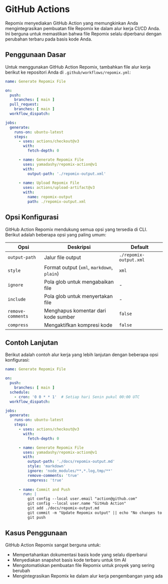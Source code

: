 # GitHub Actions

<script setup>
import HomeBadges from '../../../components/HomeBadges.vue'
</script>

<HomeBadges />

Repomix menyediakan GitHub Action yang memungkinkan Anda mengintegrasikan pembuatan file Repomix ke dalam alur kerja CI/CD Anda. Ini berguna untuk memastikan bahwa file Repomix selalu diperbarui dengan perubahan terbaru pada basis kode Anda.

## Penggunaan Dasar

Untuk menggunakan GitHub Action Repomix, tambahkan file alur kerja berikut ke repositori Anda di `.github/workflows/repomix.yml`:

```yaml
name: Generate Repomix File

on:
  push:
    branches: [ main ]
  pull_request:
    branches: [ main ]
  workflow_dispatch:

jobs:
  generate:
    runs-on: ubuntu-latest
    steps:
      - uses: actions/checkout@v3
        with:
          fetch-depth: 0

      - name: Generate Repomix File
        uses: yamadashy/repomix-action@v1
        with:
          output-path: './repomix-output.xml'
          
      - name: Upload Repomix File
        uses: actions/upload-artifact@v3
        with:
          name: repomix-output
          path: ./repomix-output.xml
```

## Opsi Konfigurasi

GitHub Action Repomix mendukung semua opsi yang tersedia di CLI. Berikut adalah beberapa opsi yang paling umum:

| Opsi | Deskripsi | Default |
|------|-----------|---------|
| `output-path` | Jalur file output | `./repomix-output.xml` |
| `style` | Format output (`xml`, `markdown`, `plain`) | `xml` |
| `ignore` | Pola glob untuk mengabaikan file | - |
| `include` | Pola glob untuk menyertakan file | - |
| `remove-comments` | Menghapus komentar dari kode sumber | `false` |
| `compress` | Mengaktifkan kompresi kode | `false` |

## Contoh Lanjutan

Berikut adalah contoh alur kerja yang lebih lanjutan dengan beberapa opsi konfigurasi:

```yaml
name: Generate Repomix File

on:
  push:
    branches: [ main ]
  schedule:
    - cron: '0 0 * * 1'  # Setiap hari Senin pukul 00:00 UTC
  workflow_dispatch:

jobs:
  generate:
    runs-on: ubuntu-latest
    steps:
      - uses: actions/checkout@v3
        with:
          fetch-depth: 0

      - name: Generate Repomix File
        uses: yamadashy/repomix-action@v1
        with:
          output-path: './docs/repomix-output.md'
          style: 'markdown'
          ignore: 'node_modules/**,*.log,tmp/**'
          remove-comments: 'true'
          compress: 'true'
          
      - name: Commit and Push
        run: |
          git config --local user.email "action@github.com"
          git config --local user.name "GitHub Action"
          git add ./docs/repomix-output.md
          git commit -m "Update Repomix output" || echo "No changes to commit"
          git push
```

## Kasus Penggunaan

GitHub Action Repomix sangat berguna untuk:

- Mempertahankan dokumentasi basis kode yang selalu diperbarui
- Menyediakan snapshot basis kode terbaru untuk tim AI
- Mengotomatiskan pembuatan file Repomix untuk proyek yang sering berubah
- Mengintegrasikan Repomix ke dalam alur kerja pengembangan yang ada
